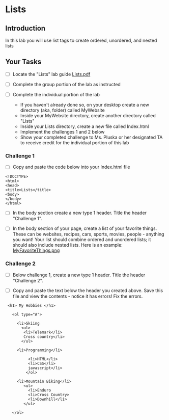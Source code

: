 # Lists

## Introduction
In this lab you will use list tags to create ordered, unordered, and nested lists

## Your Tasks

- [ ] Locate the "Lists" lab guide [Lists.pdf](Lists.pdf)

- [ ] Complete the group portion of the lab as instructed

- [ ] Complete the individual portion of the lab

	* If you haven't already done so, on your desktop create a new directory (aka, folder) called MyWebsite
	* Inside your MyWebsite directory, create another directory called "Lists"
	* Inside your Lists directory, create a new file called Index.html
	* Implement the challenges 1 and 2 below
	* Show your completed challenge to Ms. Pluska or her designated TA to receive credit for the individual portion of this lab

### Challenge 1

- [ ] Copy and paste the code below into your Index.html file

```
<!DOCTYPE>
<html>
<head>
<title>Lists</title>
<body>
</body>
</html>

```
- [ ] In the body section create a new type 1 header.  Title the header "Challenge 1".

- [ ] In the body section of your page, create a list of your favorite things.  These can be websites, recipes, cars, sports, movies, people - anything you want!    Your list should combine ordered and unordered lists; it should also include nested lists.  Here is an example: [MyFavoriteThings.png](MyFavoriteThings.png) 

### Challenge 2

- [ ] Below challenge 1, create a new type 1 header.  Title the header "Challenge 2".

- [ ] Copy and paste the text below the header you created above.  Save this file and view the contents - notice it has errors!  Fix the errors. 

```
 <h1> My Hobbies </h1>

   <ol type="A">

     <li>Skiing
       <ul>
        <li>Telemark</li>
        Cross country</li>
       </ul>

     <li>Programming</li>
        
          <li>HTML</li>
          <li>CSS</li>
          javascript</li>
         </ol>

     <li>Mountain Biking</li>
        <ul>
          <li>Enduro
          <li>Cross Country>
          <li>Downhill</li>
        </ul>

   </ol> 
```








